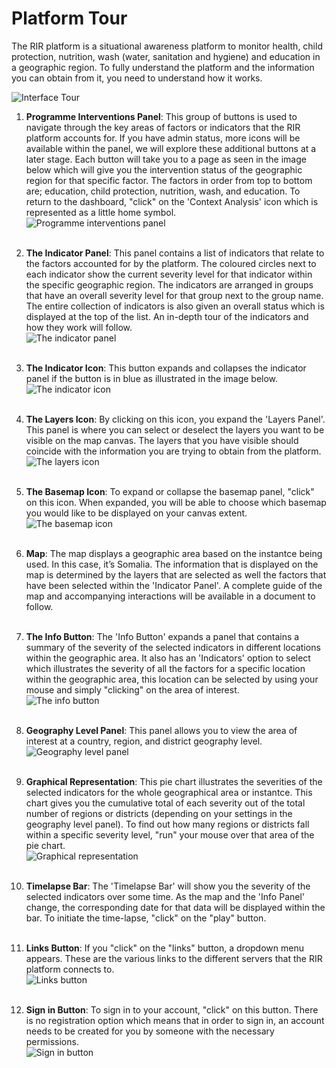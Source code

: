 # Platform Tour

The RIR platform is a situational awareness platform to monitor health, child protection, nutrition, wash (water, sanitation and hygiene) and education in a geographic region. To fully understand 
the platform and the information you can obtain from it, you need to understand how it works.

![Interface Tour](../../img/platform-tour.png "Platform Tour")


1. **Programme Interventions Panel**: This group of buttons is used to navigate through the key areas of factors or indicators that the RIR platform accounts for. If you have admin status, more icons will be available within the panel, we will explore these additional buttons at a later stage. Each button will take you to a page as seen in the image below which will give you the intervention status of the geographic region for that specific factor. The factors in order from top to bottom are; education, child protection, nutrition, wash, and education. To return to the dashboard, "click" on the 'Context Analysis' icon which is represented as a little home symbol.
<br>![Programme interventions panel](../../img/intervention-panel-update.png "Programme interventions panel")<br><br>
   
2. **The Indicator Panel**: This panel contains a list of indicators that relate to the factors accounted for by the platform. The coloured circles next to each indicator show the current severity level for that indicator within the specific geographic region. The indicators are arranged in groups that have an overall severity level for that group next to the group name. The entire collection of indicators is also given an overall status which is displayed at the top of the list. An in-depth tour of the indicators and how they work will follow.
<br>![The indicator panel](../../img/indicator-panel-update.png "The indicator panel")<br><br>

3. **The Indicator Icon**: This button expands and collapses the indicator panel if the button is in blue as illustrated in the image below. 
<br>![The indicator icon](../../img/indicator-button-update.png "The indicator icon")<br><br>
   
4. **The Layers Icon**: By clicking on this icon, you expand the 'Layers Panel'. This panel is where you can select or deselect the layers you want to be visible on the map canvas. The layers that you have visible should coincide with the information you are trying to obtain from the platform.
<br>![The layers icon](../../img/layers-button.png "The layers icon")<br><br>

5. **The Basemap Icon**: To expand or collapse the basemap panel, "click" on this icon. When expanded, you will be able to choose which basemap you would like to be displayed on your canvas extent.
<br>![The basemap icon](../../img/basemap-button.png "The basemap icon")<br><br>

6. **Map**: The map displays a geographic area based on the instantce being used. In this case, it’s Somalia. The information that is displayed on the map is determined by the layers that are selected as well the factors that have been selected within the 'Indicator Panel'. A complete guide of the map and accompanying interactions will be available in a document to follow.
 <br><br>
7. **The Info Button**: The 'Info Button' expands a panel that contains a summary of the severity of the selected indicators in different locations within the geographic area. It also has an 'Indicators' option to select which illustrates the severity of all the factors for a specific location within the geographic area, this location can be selected by using your mouse and simply "clicking" on the area of interest.
<br>![The info button](../../img/info-button.png "The info button")<br><br>
  
8.  **Geography Level Panel**: This panel allows you to view the area of interest at a country, region, and district geography level. 
<br>![Geography level panel](../../img/geography-level-panel.png "Geography level panel")<br><br>

9. **Graphical Representation**: This pie chart illustrates the severities of the selected indicators for the whole geographical area or instantce. This chart gives you the cumulative total of each severity out of the total number of regions or districts (depending on your settings in the geography level panel). To find out how many regions or districts fall within a specific severity level, "run" your mouse over that area of the pie chart. 
<br>![Graphical representation](../../img/graphical-representation.png "Graphical representation")<br><br>
 
10. **Timelapse Bar**: The 'Timelapse Bar' will show you the severity of the selected indicators over some time. As the map and the 'Info Panel' change, the corresponding date for that data will be displayed within the bar. To initiate the time-lapse, "click" on the "play" button. 
<br><br>
11. **Links Button**: If you "click" on the "links" button, a dropdown menu appears. These are the various links to the different servers that the RIR platform connects to.
<br>![Links button](../../img/links.png "Links button")<br><br>

12. **Sign in Button**: To sign in to your account, "click" on this button. There is no registration option which means that in order to sign in, an account needs to be created for you by someone with the necessary permissions.
<br>![Sign in button](../../img/sign-in.png "Sign in button")<br><br>


